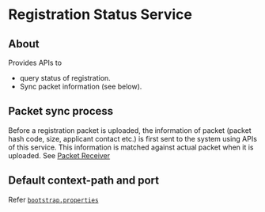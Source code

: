 # Registration Status Service

## About
Provides APIs to
* query status of registration.
* Sync packet information (see below).

## Packet sync process
Before a registration packet is uploaded, the information of packet (packet hash code, size, applicant contact etc.) is first sent to the system using APIs of this service.  This information is matched against actual packet when it is uploaded. See [Packet Receiver](../registration-processor-packet-receiver-stage/)

## Default context-path and port
Refer [`bootstrap.properties`](src/main/resources/bootstrap.properties)


